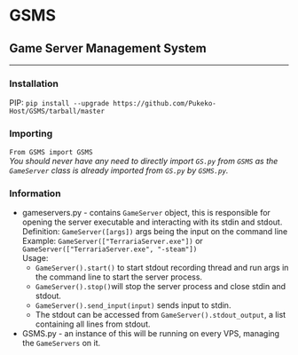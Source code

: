 # GSMS
## Game Server Management System
--- 

### Installation
PIP: `pip install --upgrade https://github.com/Pukeko-Host/GSMS/tarball/master`

### Importing
`From GSMS import GSMS`  
*You should never have any need to directly import `GS.py` from `GSMS` as the `GameServer` class is already imported from `GS.py` by `GSMS.py`.*  
  
### Information
- gameservers.py - contains `GameServer` object, this is responsible for opening the server executable and interacting with its stdin and stdout.  
  Definition: `GameServer([args])` args being the input on the command line  
  Example: `GameServer(["TerrariaServer.exe"])` or `GameServer(["TerrariaServer.exe", "-steam"])`  
  Usage:
  - `GameServer().start()` to start stdout recording thread and run args in the command line to start the server process.
  - `GameServer().stop()`will stop the server process and close stdin and stdout.
  - `GameServer().send_input(input)` sends input to stdin.
  - The stdout can be accessed from `GameServer().stdout_output`, a list containing all lines from stdout.   
-   GSMS.py - an instance of this will be running on every VPS, managing the `GameServers` on it.
